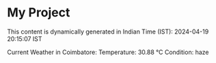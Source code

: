 # My Project

This content is dynamically generated in Indian Time (IST): 2024-04-19 20:15:07 IST


Current Weather in Coimbatore:
Temperature: 30.88 °C
Condition: haze
